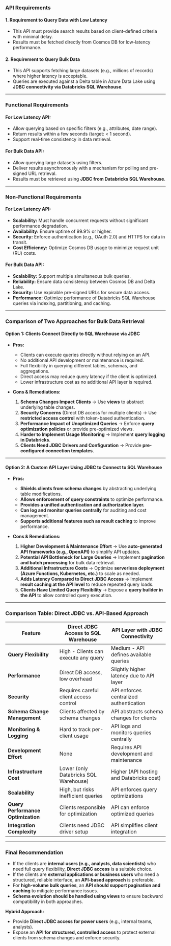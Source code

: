 
### **API Requirements**

#### **1. Requirement to Query Data with Low Latency**
- This API must provide search results based on client-defined criteria with minimal delay.
- Results must be fetched directly from Cosmos DB for low-latency performance.

#### **2. Requirement to Query Bulk Data**
- This API supports fetching large datasets (e.g., millions of records) where higher latency is acceptable.
- Queries are executed against a Delta table in Azure Data Lake using **JDBC connectivity via Databricks SQL Warehouse**.

---

### **Functional Requirements**

#### **For Low Latency API:**
- Allow querying based on specific filters (e.g., attributes, date range).
- Return results within a few seconds (target: < 1 second).
- Support real-time consistency in data retrieval.

#### **For Bulk Data API:**
- Allow querying large datasets using filters.
- Deliver results asynchronously with a mechanism for polling and pre-signed URL retrieval.
- Results must be retrieved using **JDBC from Databricks SQL Warehouse**.

---

### **Non-Functional Requirements**

#### **For Low Latency API:**
- **Scalability:** Must handle concurrent requests without significant performance degradation.
- **Availability:** Ensure uptime of 99.9% or higher.
- **Security:** Enforce authentication (e.g., OAuth 2.0) and HTTPS for data in transit.
- **Cost Efficiency:** Optimize Cosmos DB usage to minimize request unit (RU) costs.

#### **For Bulk Data API:**
- **Scalability:** Support multiple simultaneous bulk queries.
- **Reliability:** Ensure data consistency between Cosmos DB and Delta Lake.
- **Security:** Use expirable pre-signed URLs for secure data access.
- **Performance:** Optimize performance of Databricks SQL Warehouse queries via indexing, partitioning, and caching.

---

### **Comparison of Two Approaches for Bulk Data Retrieval**

#### **Option 1: Clients Connect Directly to SQL Warehouse via JDBC**

- **Pros:**
  - Clients can execute queries directly without relying on an API.
  - No additional API development or maintenance is required.
  - Full flexibility in querying different tables, schemas, and aggregations.
  - Direct access may reduce query latency if the client is optimized.
  - Lower infrastructure cost as no additional API layer is required.

- **Cons & Remediations:**
  1. **Schema Changes Impact Clients** → Use **views** to abstract underlying table changes.
  2. **Security Concerns** (Direct DB access for multiple clients) → Use **restricted access control** with token-based authentication.
  3. **Performance Impact of Unoptimized Queries** → Enforce **query optimization policies** or provide pre-optimized views.
  4. **Harder to Implement Usage Monitoring** → Implement **query logging in Databricks**.
  5. **Clients Need JDBC Drivers and Configuration** → Provide **pre-configured connection templates**.

---

#### **Option 2: A Custom API Layer Using JDBC to Connect to SQL Warehouse**

- **Pros:**
  - **Shields clients from schema changes** by abstracting underlying table modifications.
  - **Allows enforcement of query constraints** to optimize performance.
  - **Provides a unified authentication and authorization layer.**
  - **Can log and monitor queries centrally** for auditing and cost management.
  - **Supports additional features such as result caching** to improve performance.

- **Cons & Remediations:**
  1. **Higher Development & Maintenance Effort** → Use **auto-generated API frameworks (e.g., OpenAPI)** to simplify API updates.
  2. **Potential API Bottleneck for Large Queries** → Implement **pagination and batch processing** for bulk data retrieval.
  3. **Additional Infrastructure Costs** → Optimize **serverless deployment (Azure Functions, Kubernetes, etc.)** to scale as needed.
  4. **Adds Latency Compared to Direct JDBC Access** → Implement **result caching at the API level** to reduce repeated query loads.
  5. **Clients Have Limited Query Flexibility** → Expose a **query builder in the API** to allow controlled query execution.

---

### **Comparison Table: Direct JDBC vs. API-Based Approach**

| Feature                          | Direct JDBC Access to SQL Warehouse | API Layer with JDBC Connectivity |
|----------------------------------|----------------------------------|--------------------------------|
| **Query Flexibility**            | High - Clients can execute any query | Medium - API defines available queries |
| **Performance**                   | Direct DB access, low overhead | Slightly higher latency due to API layer |
| **Security**                       | Requires careful client access control | API enforces centralized authentication |
| **Schema Change Management**       | Clients affected by schema changes | API abstracts schema changes for clients |
| **Monitoring & Logging**           | Hard to track per-client usage | API logs and monitors queries centrally |
| **Development Effort**             | None | Requires API development and maintenance |
| **Infrastructure Cost**            | Lower (only Databricks SQL Warehouse) | Higher (API hosting and Databricks cost) |
| **Scalability**                    | High, but risks inefficient queries | API enforces query optimizations |
| **Query Performance Optimization** | Clients responsible for optimization | API can enforce optimized queries |
| **Integration Complexity**         | Clients need JDBC driver setup | API simplifies client integration |

---

### **Final Recommendation**

- If the clients are **internal users (e.g., analysts, data scientists)** who need full query flexibility, **Direct JDBC access** is a suitable choice.
- If the clients are **external applications or business users** who need a structured, reliable interface, an **API-based approach** is preferable.
- For **high-volume bulk queries**, an **API should support pagination and caching** to mitigate performance issues.
- **Schema evolution should be handled using views** to ensure backward compatibility in both approaches.

**Hybrid Approach:** 
- Provide **Direct JDBC access for power users** (e.g., internal teams, analysts).
- Expose an **API for structured, controlled access** to protect external clients from schema changes and enforce security.
```
